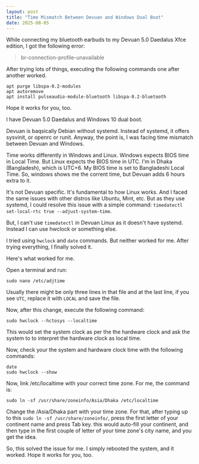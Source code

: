 ```yaml
---
layout: post
title: "Time Mismatch Between Devuan and Windows Dual Boot"
date: 2025-08-05
---
```


While connecting my bluetooth earbuds to my Devuan 5.0 Daedalus Xfce edition, I got the following error:

> br-connection-profile-unavailable

After trying lots of things, executing the following commands one after another worked.

```
apt purge libspa-0.2-modules
apt autoremove
apt install pulseaudio-module-bluetooth libspa-0.2-bluetooth
```   

Hope it works for you, too.

I have Devuan 5.0 Daedalus and Windows 10 dual boot. 

Devuan is baqsically Debian without systemd. Instead of systemd, it offers sysvinit, or openrc or runit. Anyway, the point is, I was facing time mismatch between Devuan and Windows. 

Time works differently in Windows and Linux. Windows expects BIOS time in Local Time. But Linux expects the BIOS time in UTC. I'm in Dhaka (Bangladesh), which is UTC+6. My BIOS time is set to Bangladeshi Local Time. So, windows shows me the corrent time, but Devuan adds 6 hours extra to it. 

It's not Devuan specific. It's fundamental to how Linux works. And I faced the same issues with other distros like Ubuntu, Mint, etc. But as they use systemd, I could resolve this issue with a simple command: `timedatectl set-local-rtc true --adjust-system-time`.

But, I can't use `timedatectl` in Devuan Linux as it doesn't have systemd. Instead I can use hwclock or something else. 

I tried using `hwclock` and `date` commands. But neither worked for me. After trying everything, I finally solved it.

Here's what worked for me.

Open a terminal and run:

```
sudo nano /etc/adjtime
```

Usually there might be only three lines in that file and at the last line, if you see `UTC`, replace it with `LOCAL` and save the file.

Now, after this change, execute the following command:

```
sudo hwclock --hctosys --localtime
```

This would set the system clock as per the the hardware clock and ask the system to to interpret the hardware clock as local time.

Now, check your the system and hardware clock time with the following commands:

```
date
sudo hwclock --show
```

Now, link /etc/localtime with your correct time zone. For me, the command is:

```
sudo ln -sf /usr/share/zoneinfo/Asia/Dhaka /etc/localtime
```

Change the /Asia/Dhaka part with your time zone. For that, after typing up to this `sudo ln -sf /usr/share/zoneinfo/`, press the first letter of your continent name and press Tab key. this would auto-fill your continent, and then type in the first couple of letter of your time zone's city name, and you get the idea.

So, this solved the issue for me. I simply rebooted the system, and it worked. Hope it works for you, too.


